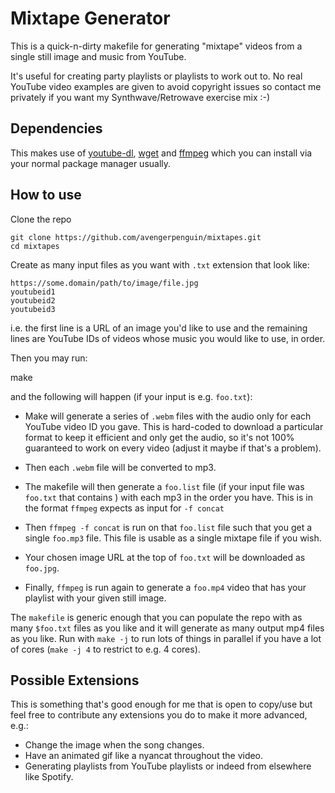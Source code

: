 # Mixtape Generator

This is a quick-n-dirty makefile for generating "mixtape" videos  from a single
still image and music from YouTube.

It's useful for creating party playlists or playlists to work out to. No real
YouTube video examples are given to avoid copyright issues so contact me
privately if you want my Synthwave/Retrowave exercise mix :-)

## Dependencies

This makes use of [youtube-dl](https://youtube-dl.org/),
[wget](https://www.gnu.org/software/wget/) and [ffmpeg](https://www.ffmpeg.org/)
which you can install via your normal package manager usually.

## How to use

Clone the repo

    git clone https://github.com/avengerpenguin/mixtapes.git
    cd mixtapes

Create as many input files as you want with `.txt` extension that look like:

```
https://some.domain/path/to/image/file.jpg
youtubeid1
youtubeid2
youtubeid3
```

i.e. the first line is a URL of an image you'd like to use and  the remaining
lines are YouTube IDs of videos whose music you would like to use, in order.

Then you may run:

   make

and the following will happen (if your input is e.g. `foo.txt`):

* Make will generate a series of `.webm` files with the audio only for each
  YouTube video ID you gave. This is hard-coded to download a particular format
  to keep it efficient and only get the audio, so it's not 100% guaranteed to
  work on every video (adjust it maybe if that's a problem).
  
* Then each `.webm` file will be converted to mp3.

* The makefile will then generate a `foo.list` file (if your input file was
  `foo.txt` that contains ) with each mp3 in the order you have. This is in
  the format `ffmpeg` expects as input for `-f concat`
  
* Then `ffmpeg -f concat` is run on that `foo.list` file such that you get a
  single `foo.mp3` file. This file is usable as a single mixtape file if you
  wish.
  
* Your chosen image URL at the top of `foo.txt` will be downloaded as `foo.jpg`.

* Finally, `ffmpeg` is run again to generate a `foo.mp4` video that has your
  playlist with your given still image.
  
The `makefile` is generic enough that you can populate the repo with as many
`$foo.txt` files as you like and it will generate as many output mp4 files
as you like. Run with `make -j` to run lots of things in parallel if you have a
lot of cores (`make -j 4` to restrict to e.g. 4 cores).

## Possible Extensions

This is something that's good enough for me that is open to copy/use but feel
free to contribute any extensions you do to make it more advanced, e.g.:

* Change the image when the song changes.
* Have an animated gif like a nyancat throughout the video.
* Generating playlists from YouTube playlists or indeed from elsewhere like
  Spotify.
